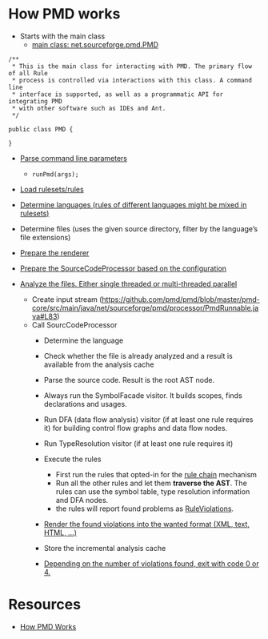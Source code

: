# How PMD works

- Starts with the main class
    - [main class: net.sourceforge.pmd.PMD](https://github.com/pmd/pmd/blob/master/pmd-core/src/main/java/net/sourceforge/pmd/PMD.java#L63)

```
/**
 * This is the main class for interacting with PMD. The primary flow of all Rule
 * process is controlled via interactions with this class. A command line
 * interface is supported, as well as a programmatic API for integrating PMD
 * with other software such as IDEs and Ant.
 */

public class PMD {

}

```
- [Parse command line parameters](https://github.com/pmd/pmd/blob/master/pmd-core/src/main/java/net/sourceforge/pmd/PMD.java#L502)
    - ``` runPmd(args); ```

- [Load rulesets/rules](https://github.com/pmd/pmd/blob/master/pmd-core/src/main/java/net/sourceforge/pmd/PMD.java#L227)

- [Determine languages (rules of different languages might be mixed in rulesets)](https://github.com/pmd/pmd/blob/master/pmd-core/src/main/java/net/sourceforge/pmd/PMD.java#L227)

- Determine files (uses the given source directory, filter by the language’s file extensions)

- [Prepare the renderer](https://github.com/pmd/pmd/blob/master/pmd-core/src/main/java/net/sourceforge/pmd/PMD.java#L239)

- [Prepare the SourceCodeProcessor based on the configuration](https://github.com/pmd/pmd/blob/master/pmd-core/src/main/java/net/sourceforge/pmd/PMD.java#L81)


- [Analyze the files. Either single threaded or multi-threaded parallel](https://github.com/pmd/pmd/blob/master/pmd-core/src/main/java/net/sourceforge/pmd/processor/PmdRunnable.java#L31)
    - Create input stream (https://github.com/pmd/pmd/blob/master/pmd-core/src/main/java/net/sourceforge/pmd/processor/PmdRunnable.java#L83)
    - Call SourcCodeProcessor
        - Determine the language
        - Check whether the file is already analyzed and a result is available from the analysis cache
        - Parse the source code. Result is the root AST node.
        - Always run the SymbolFacade visitor. It builds scopes, finds declarations and usages.
        - Run DFA (data flow analysis) visitor (if at least one rule requires it) for building control flow graphs and data flow nodes.
        - Run TypeResolution visitor (if at least one rule requires it)
        - Execute the rules
            - First run the rules that opted-in for the [rule chain](https://github.com/pmd/pmd/blob/master/pmd-core/src/main/java/net/sourceforge/pmd/RuleChain.java) mechanism
            - Run all the other rules and let them **traverse the AST**. The rules can use the symbol table, type resolution information and DFA nodes.
            - the rules will report found problems as [RuleViolations](https://github.com/pmd/pmd/blob/master/pmd-core/src/main/java/net/sourceforge/pmd/RuleViolation.java#L19).

        - [Render the found violations into the wanted format (XML, text, HTML, …)](https://github.com/pmd/pmd/blob/master/pmd-core/src/main/java/net/sourceforge/pmd/renderers/HTMLRenderer.java)
        - Store the incremental analysis cache
        - [Depending on the number of violations found, exit with code 0 or 4.](https://github.com/pmd/pmd/blob/master/pmd-core/src/main/java/net/sourceforge/pmd/PMD.java#L504)










# Resources
- [How PMD Works](https://pmd.github.io/latest/pmd_devdocs_how_pmd_works.html)
